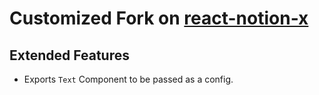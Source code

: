 # Customized Fork on [react-notion-x]("https://github.com/NotionX/react-notion-x)

## Extended Features

* Exports `Text` Component to be passed as a config.